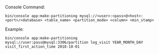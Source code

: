 Console Command:

`bin/console app:make-partitioning mysql://<user>:<pass>@<host>:<port>/<database> <table_name> <partition_mode> <column> <min_stamp>`

Example:

`bin/console app:make-partitioning mysql://user:pass@mysql:3306/partition log_visit YEAR_MONTH_DAY visit_first_action_time 2018-10-01`
